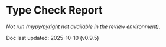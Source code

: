 # Type Check Report

_Not run (mypy/pyright not available in the review environment)._ 

Doc last updated: 2025-10-10 (v0.9.5)

